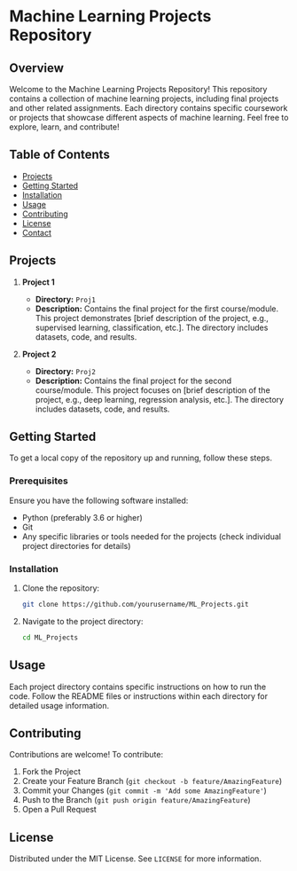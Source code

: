 # Machine Learning Projects Repository

## Overview

Welcome to the Machine Learning Projects Repository! This repository contains a collection of machine learning projects, including final projects and other related assignments. Each directory contains specific coursework or projects that showcase different aspects of machine learning. Feel free to explore, learn, and contribute!

## Table of Contents

- [Projects](#projects)
- [Getting Started](#getting-started)
- [Installation](#installation)
- [Usage](#usage)
- [Contributing](#contributing)
- [License](#license)
- [Contact](#contact)

## Projects

1. **Project 1**
   - **Directory:** `Proj1`
   - **Description:** Contains the final project for the first course/module. This project demonstrates [brief description of the project, e.g., supervised learning, classification, etc.]. The directory includes datasets, code, and results.

2. **Project 2**
   - **Directory:** `Proj2`
   - **Description:** Contains the final project for the second course/module. This project focuses on [brief description of the project, e.g., deep learning, regression analysis, etc.]. The directory includes datasets, code, and results.

## Getting Started

To get a local copy of the repository up and running, follow these steps.

### Prerequisites

Ensure you have the following software installed:

- Python (preferably 3.6 or higher)
- Git
- Any specific libraries or tools needed for the projects (check individual project directories for details)

### Installation

1. Clone the repository:
   ```sh
   git clone https://github.com/yourusername/ML_Projects.git
   ```

2. Navigate to the project directory:
   ```sh
   cd ML_Projects
   ```
## Usage

Each project directory contains specific instructions on how to run the code. Follow the README files or instructions within each directory for detailed usage information.

## Contributing

Contributions are welcome! To contribute:

1. Fork the Project
2. Create your Feature Branch (`git checkout -b feature/AmazingFeature`)
3. Commit your Changes (`git commit -m 'Add some AmazingFeature'`)
4. Push to the Branch (`git push origin feature/AmazingFeature`)
5. Open a Pull Request

## License

Distributed under the MIT License. See `LICENSE` for more information.
